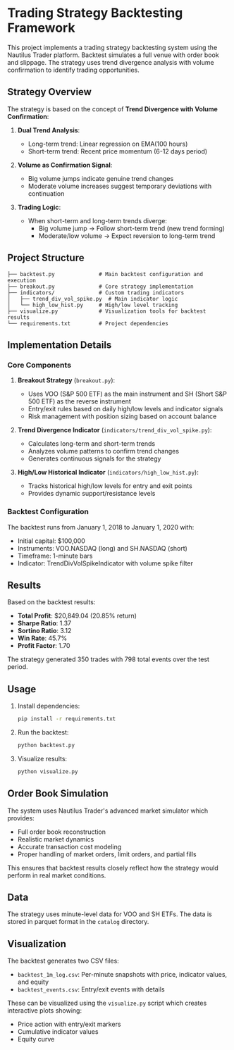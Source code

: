 # Trading Strategy Backtesting Framework

This project implements a trading strategy backtesting system using the Nautilus Trader platform. Backtest simulates a full venue with order book and slippage. The strategy uses trend divergence analysis with volume confirmation to identify trading opportunities.

## Strategy Overview

The strategy is based on the concept of **Trend Divergence with Volume Confirmation**:

1. **Dual Trend Analysis**:
   - Long-term trend: Linear regression on EMA(100 hours)
   - Short-term trend: Recent price momentum (6-12 days period)

2. **Volume as Confirmation Signal**:
   - Big volume jumps indicate genuine trend changes
   - Moderate volume increases suggest temporary deviations with continuation

3. **Trading Logic**:
   - When short-term and long-term trends diverge:
     - Big volume jump → Follow short-term trend (new trend forming)
     - Moderate/low volume → Expect reversion to long-term trend

## Project Structure

```
├── backtest.py              # Main backtest configuration and execution
├── breakout.py              # Core strategy implementation
├── indicators/              # Custom trading indicators
│   ├── trend_div_vol_spike.py  # Main indicator logic
│   └── high_low_hist.py     # High/low level tracking
├── visualize.py             # Visualization tools for backtest results
└── requirements.txt         # Project dependencies
```

## Implementation Details

### Core Components

1. **Breakout Strategy** (`breakout.py`):
   - Uses VOO (S&P 500 ETF) as the main instrument and SH (Short S&P 500 ETF) as the reverse instrument
   - Entry/exit rules based on daily high/low levels and indicator signals
   - Risk management with position sizing based on account balance

2. **Trend Divergence Indicator** (`indicators/trend_div_vol_spike.py`):
   - Calculates long-term and short-term trends
   - Analyzes volume patterns to confirm trend changes
   - Generates continuous signals for the strategy

3. **High/Low Historical Indicator** (`indicators/high_low_hist.py`):
   - Tracks historical high/low levels for entry and exit points
   - Provides dynamic support/resistance levels

### Backtest Configuration

The backtest runs from January 1, 2018 to January 1, 2020 with:
- Initial capital: $100,000
- Instruments: VOO.NASDAQ (long) and SH.NASDAQ (short)
- Timeframe: 1-minute bars
- Indicator: TrendDivVolSpikeIndicator with volume spike filter

## Results

Based on the backtest results:
- **Total Profit**: $20,849.04 (20.85% return)
- **Sharpe Ratio**: 1.37
- **Sortino Ratio**: 3.12
- **Win Rate**: 45.7%
- **Profit Factor**: 1.70

The strategy generated 350 trades with 798 total events over the test period.

## Usage

1. Install dependencies:
   ```bash
   pip install -r requirements.txt
   ```

2. Run the backtest:
   ```bash
   python backtest.py
   ```

3. Visualize results:
   ```bash
   python visualize.py
   ```

## Order Book Simulation

The system uses Nautilus Trader's advanced market simulator which provides:
- Full order book reconstruction
- Realistic market dynamics
- Accurate transaction cost modeling
- Proper handling of market orders, limit orders, and partial fills

This ensures that backtest results closely reflect how the strategy would perform in real market conditions.

## Data

The strategy uses minute-level data for VOO and SH ETFs. The data is stored in parquet format in the `catalog` directory.

## Visualization

The backtest generates two CSV files:
- `backtest_1m_log.csv`: Per-minute snapshots with price, indicator values, and equity
- `backtest_events.csv`: Entry/exit events with details

These can be visualized using the `visualize.py` script which creates interactive plots showing:
- Price action with entry/exit markers
- Cumulative indicator values
- Equity curve